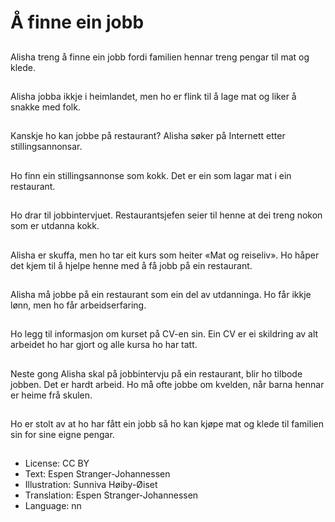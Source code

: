 # Å finne ein jobb

##
Alisha treng å finne ein jobb fordi familien hennar treng pengar til mat og klede.

##
Alisha jobba ikkje i heimlandet, men ho er flink til å lage mat og liker å snakke med folk.

##
Kanskje ho kan jobbe på restaurant? Alisha søker på Internett etter stillingsannonsar.

##
Ho finn ein stillingsannonse som kokk. Det er ein som lagar mat i ein restaurant.

##
Ho drar til jobbintervjuet. Restaurantsjefen seier til henne at dei treng nokon som er utdanna kokk.

##
Alisha er skuffa, men ho tar eit kurs som heiter «Mat og reiseliv». Ho håper det kjem til å hjelpe henne med å få jobb på ein restaurant.

##
Alisha må jobbe på ein restaurant som ein del av utdanninga. Ho får ikkje lønn, men ho får arbeidserfaring.

##
Ho legg til informasjon om kurset på CV-en sin. Ein CV er ei skildring av alt arbeidet ho har gjort og alle kursa ho har tatt.

##
Neste gong Alisha skal på jobbintervju på ein restaurant, blir ho tilbode jobben. Det er hardt arbeid. Ho må ofte jobbe om kvelden, når barna hennar er heime frå skulen.

##
Ho er stolt av at ho har fått ein jobb så ho kan kjøpe mat og klede til familien sin for sine eigne pengar.

##
* License: CC BY
* Text: Espen Stranger-Johannessen
* Illustration: Sunniva Høiby-Øiset
* Translation: Espen Stranger-Johannessen
* Language: nn
